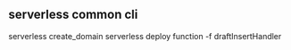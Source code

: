 ## serverless common cli

serverless create_domain
serverless deploy function -f draftInsertHandler
